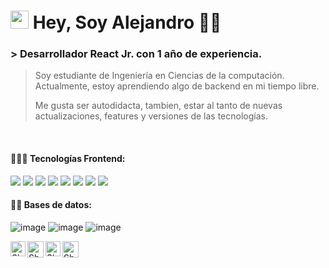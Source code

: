 # <img src="https://github.com/TheDudeThatCode/TheDudeThatCode/blob/master/Assets/Hi.gif" width="29px"> Hey, Soy Alejandro 👨‍💻

### > **Desarrollador React Jr. con 1 año de experiencia.**

> Soy estudiante de Ingeniería en Ciencias de la computación. Actualmente, estoy aprendiendo algo de backend en mi tiempo libre.
>
> Me gusta ser autodidacta, tambien, estar al tanto de nuevas actualizaciones, features y versiones de las tecnologías.

<br>

#### 👨🏻‍💻 Tecnologías Frontend:

<a src="https://www.javascript.com/"><img src="https://img.icons8.com/color/48/000000/javascript.png"/></a>
<a src="https://reactjs.org/"><img src="https://img.icons8.com/color/48/000000/react-native.png"/></a>
<a src="https://www.typescriptlang.org/"><img src="https://img.icons8.com/color/48/000000/typescript.png"/></a>
<a src="https://nodejs.org/"><img src="https://img.icons8.com/color/48/000000/nodejs.png"/></a>
<a src="https://getbootstrap.com/"><img src="https://img.icons8.com/color/48/000000/bootstrap.png"/></a>
<a src="https://github.com/"><img src="https://img.icons8.com/color/48/000000/github--v1.png"/></a>
<a src="https://www.w3schools.com/css/"><img src="https://img.icons8.com/color/48/000000/css3.png"/></a>
<a src="https://www.w3schools.com/html/"><img src="https://img.icons8.com/color/48/000000/html-5.png"/></a>
<br>
#### 👨‍💻 Bases de datos:

<a src="https://www.mysql.com/">![image](https://github.com/Linareswst/Linareswst/assets/99143383/97b71d60-706d-4fb6-a136-1dcd94dbfba9)</a>
<a src="https://www.microsoft.com/en-us/sql-server/sql-server-downloads">![image](https://github.com/Linareswst/Linareswst/assets/99143383/96d95621-0046-4807-9c15-c5beed46dbdf)</a>
<a src="https://www.postgresql.org/">![image](https://github.com/Linareswst/Linareswst/assets/99143383/70e06a10-9daf-472c-abb0-7cf2f6e9eb75)</a>
<br>

  <a href="https://www.linkedin.com/in/linareswst/">
    <img align="left" alt="Shubhamdeep Jha | Linkedin" width="24px" src="https://github.com/TheDudeThatCode/TheDudeThatCode/blob/master/Assets/Linkedin.svg" />
  </a>
  <a href="https://twitter.com/linareswst">
    <img align="left" alt="Shubhamdeep Jha | Twitter" width="26px" src="https://github.com/TheDudeThatCode/TheDudeThatCode/blob/master/Assets/Twitter.svg" />
  </a>
  <a href="https://www.instagram.com/linareswst/">
    <img align="left" alt="Shubhamdeep Jha | Instagram" width="24px" src="https://github.com/TheDudeThatCode/TheDudeThatCode/blob/master/Assets/Instagram.svg" />
  </a>
  <a href="oscar.alejandro.linares@gmail.com">
    <img align="left" alt="Shubhamdeep Jha | Gmail" width="26px" src="https://github.com/TheDudeThatCode/TheDudeThatCode/blob/master/Assets/Gmail.svg" />
  </a>

<br><br><br><br>

